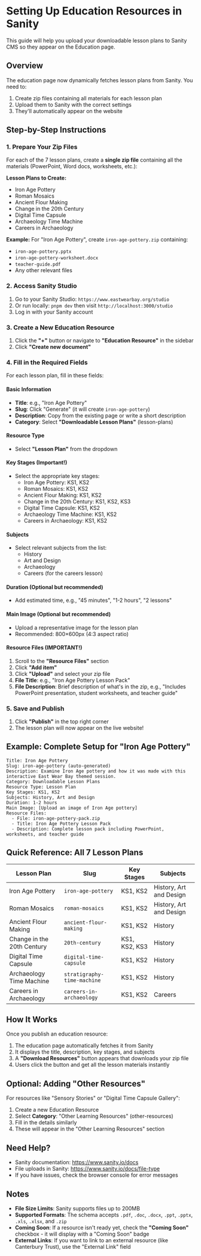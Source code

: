 # Setting Up Education Resources in Sanity

This guide will help you upload your downloadable lesson plans to Sanity CMS so they appear on the Education page.

## Overview

The education page now dynamically fetches lesson plans from Sanity. You need to:
1. Create zip files containing all materials for each lesson plan
2. Upload them to Sanity with the correct settings
3. They'll automatically appear on the website

## Step-by-Step Instructions

### 1. Prepare Your Zip Files

For each of the 7 lesson plans, create a **single zip file** containing all the materials (PowerPoint, Word docs, worksheets, etc.):

**Lesson Plans to Create:**
- Iron Age Pottery
- Roman Mosaics
- Ancient Flour Making
- Change in the 20th Century
- Digital Time Capsule
- Archaeology Time Machine
- Careers in Archaeology

**Example:** For "Iron Age Pottery", create `iron-age-pottery.zip` containing:
- `iron-age-pottery.pptx`
- `iron-age-pottery-worksheet.docx`
- `teacher-guide.pdf`
- Any other relevant files

### 2. Access Sanity Studio

1. Go to your Sanity Studio: `https://www.eastwearbay.org/studio`
2. Or run locally: `pnpm dev` then visit `http://localhost:3000/studio`
3. Log in with your Sanity account

### 3. Create a New Education Resource

1. Click the **"+"** button or navigate to **"Education Resource"** in the sidebar
2. Click **"Create new document"**

### 4. Fill in the Required Fields

For each lesson plan, fill in these fields:

#### **Basic Information**
- **Title**: e.g., "Iron Age Pottery"
- **Slug**: Click "Generate" (it will create `iron-age-pottery`)
- **Description**: Copy from the existing page or write a short description
- **Category**: Select **"Downloadable Lesson Plans"** (lesson-plans)

#### **Resource Type**
- Select **"Lesson Plan"** from the dropdown

#### **Key Stages** (Important!)
- Select the appropriate key stages:
  - Iron Age Pottery: KS1, KS2
  - Roman Mosaics: KS1, KS2
  - Ancient Flour Making: KS1, KS2
  - Change in the 20th Century: KS1, KS2, KS3
  - Digital Time Capsule: KS1, KS2
  - Archaeology Time Machine: KS1, KS2
  - Careers in Archaeology: KS1, KS2

#### **Subjects**
- Select relevant subjects from the list:
  - History
  - Art and Design
  - Archaeology
  - Careers (for the careers lesson)

#### **Duration** (Optional but recommended)
- Add estimated time, e.g., "45 minutes", "1-2 hours", "2 lessons"

#### **Main Image** (Optional but recommended)
- Upload a representative image for the lesson plan
- Recommended: 800×600px (4:3 aspect ratio)

#### **Resource Files** (IMPORTANT!)
1. Scroll to the **"Resource Files"** section
2. Click **"Add item"**
3. Click **"Upload"** and select your zip file
4. **File Title**: e.g., "Iron Age Pottery Lesson Pack"
5. **File Description**: Brief description of what's in the zip, e.g., "Includes PowerPoint presentation, student worksheets, and teacher guide"

### 5. Save and Publish

1. Click **"Publish"** in the top right corner
2. The lesson plan will now appear on the live website!

## Example: Complete Setup for "Iron Age Pottery"

```
Title: Iron Age Pottery
Slug: iron-age-pottery (auto-generated)
Description: Examine Iron Age pottery and how it was made with this interactive East Wear Bay themed session.
Category: Downloadable Lesson Plans
Resource Type: Lesson Plan
Key Stages: KS1, KS2
Subjects: History, Art and Design
Duration: 1-2 hours
Main Image: [Upload an image of Iron Age pottery]
Resource Files:
  - File: iron-age-pottery-pack.zip
  - Title: Iron Age Pottery Lesson Pack
  - Description: Complete lesson pack including PowerPoint, worksheets, and teacher guide
```

## Quick Reference: All 7 Lesson Plans

| Lesson Plan | Slug | Key Stages | Subjects |
|-------------|------|------------|----------|
| Iron Age Pottery | `iron-age-pottery` | KS1, KS2 | History, Art and Design |
| Roman Mosaics | `roman-mosaics` | KS1, KS2 | History, Art and Design |
| Ancient Flour Making | `ancient-flour-making` | KS1, KS2 | History |
| Change in the 20th Century | `20th-century` | KS1, KS2, KS3 | History |
| Digital Time Capsule | `digital-time-capsule` | KS1, KS2 | History |
| Archaeology Time Machine | `stratigraphy-time-machine` | KS1, KS2 | History |
| Careers in Archaeology | `careers-in-archaeology` | KS1, KS2 | Careers |

## How It Works

Once you publish an education resource:
1. The education page automatically fetches it from Sanity
2. It displays the title, description, key stages, and subjects
3. A **"Download Resources"** button appears that downloads your zip file
4. Users click the button and get all the lesson materials instantly

## Optional: Adding "Other Resources"

For resources like "Sensory Stories" or "Digital Time Capsule Gallery":
1. Create a new Education Resource
2. Select **Category**: "Other Learning Resources" (other-resources)
3. Fill in the details similarly
4. These will appear in the "Other Learning Resources" section

## Need Help?

- Sanity documentation: https://www.sanity.io/docs
- File uploads in Sanity: https://www.sanity.io/docs/file-type
- If you have issues, check the browser console for error messages

## Notes

- **File Size Limits**: Sanity supports files up to 200MB
- **Supported Formats**: The schema accepts `.pdf`, `.doc`, `.docx`, `.ppt`, `.pptx`, `.xls`, `.xlsx`, and `.zip`
- **Coming Soon**: If a resource isn't ready yet, check the **"Coming Soon"** checkbox - it will display with a "Coming Soon" badge
- **External Links**: If you want to link to an external resource (like Canterbury Trust), use the "External Link" field
